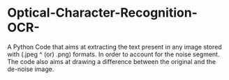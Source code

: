 # Optical-Character-Recognition-OCR-
A Python Code that aims at extracting the text present in any image stored with (.jpeg ^ (or) .png) formats. In order to account for the noise segment. The code also aims at drawing a difference between the original and the de-noise image.   

